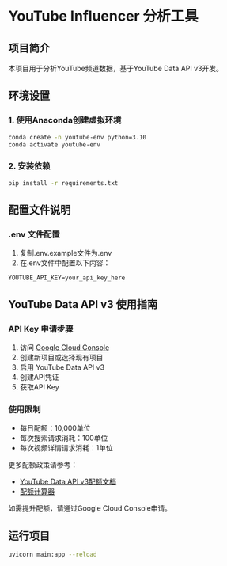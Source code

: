 # YouTube Influencer 分析工具

## 项目简介
本项目用于分析YouTube频道数据，基于YouTube Data API v3开发。

## 环境设置

### 1. 使用Anaconda创建虚拟环境
```bash
conda create -n youtube-env python=3.10
conda activate youtube-env
```

### 2. 安装依赖
```bash
pip install -r requirements.txt
```

## 配置文件说明

### .env 文件配置
1. 复制.env.example文件为.env
2. 在.env文件中配置以下内容：
```
YOUTUBE_API_KEY=your_api_key_here
```

## YouTube Data API v3 使用指南

### API Key 申请步骤
1. 访问 [Google Cloud Console](https://console.cloud.google.com/)
2. 创建新项目或选择现有项目
3. 启用 YouTube Data API v3
4. 创建API凭证
5. 获取API Key

### 使用限制
- 每日配额：10,000单位
- 每次搜索请求消耗：100单位
- 每次视频详情请求消耗：1单位

更多配额政策请参考：
- [YouTube Data API v3配额文档](https://developers.google.com/youtube/v3/getting-started#quota)
- [配额计算器](https://developers.google.com/youtube/v3/determine_quota_cost)

如需提升配额，请通过Google Cloud Console申请。

## 运行项目
```bash
uvicorn main:app --reload